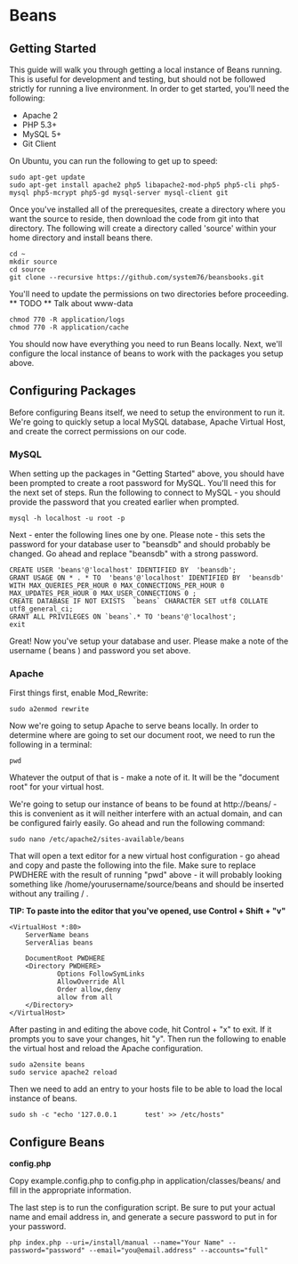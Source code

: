 # Beans

## Getting Started

This guide will walk you through getting a local instance of Beans running. 
This is useful for development and testing, but should not be followed strictly 
for running a live environment.  In order to get started, you'll need the 
following:  

  *  Apache 2
  *  PHP 5.3+
  *  MySQL 5+
  *  Git Client

On Ubuntu, you can run the following to get up to speed:  

    sudo apt-get update  
    sudo apt-get install apache2 php5 libapache2-mod-php5 php5-cli php5-mysql php5-mcrypt php5-gd mysql-server mysql-client git  
  
Once you've installed all of the prerequesites, create a directory where you 
want the source to reside, then download the code from git into that directory. 
The following will create a directory called 'source' within your home directory 
and install beans there.

    cd ~
    mkdir source
    cd source
    git clone --recursive https://github.com/system76/beansbooks.git

You'll need to update the permissions on two directories before proceeding.
** TODO ** Talk about www-data

    chmod 770 -R application/logs
    chmod 770 -R application/cache

You should now have everything you need to run Beans locally.  Next, we'll 
configure the local instance of beans to work with the packages you setup 
above.  

## Configuring Packages

Before configuring Beans itself, we need to setup the environment to run 
it. We're going to quickly setup a local MySQL database, Apache Virtual Host, 
and create the correct permissions on our code.

### MySQL

When setting up the packages in "Getting Started" above, you should have been 
prompted to create a root password for MySQL.  You'll need this for the next 
set of steps.  Run the following to connect to MySQL - you should provide the 
password that you created earlier when prompted.

    mysql -h localhost -u root -p

Next - enter the following lines one by one.  Please note - this sets the 
password for your database user to "beansdb" and should probably be changed. 
Go ahead and replace "beansdb" with a strong password.

    CREATE USER 'beans'@'localhost' IDENTIFIED BY  'beansdb';  
    GRANT USAGE ON * . * TO  'beans'@'localhost' IDENTIFIED BY  'beansdb' WITH MAX_QUERIES_PER_HOUR 0 MAX_CONNECTIONS_PER_HOUR 0 MAX_UPDATES_PER_HOUR 0 MAX_USER_CONNECTIONS 0 ;  
    CREATE DATABASE IF NOT EXISTS  `beans` CHARACTER SET utf8 COLLATE utf8_general_ci;
    GRANT ALL PRIVILEGES ON `beans`.* TO 'beans'@'localhost';
    exit  

Great!  Now you've setup your database and user.  Please make a note of the 
username ( beans ) and password you set above.  

### Apache

First things first, enable Mod_Rewrite:

    sudo a2enmod rewrite

Now we're going to setup Apache to serve beans locally.  In order to determine 
where are going to set our document root, we need to run the following in a 
terminal:  

    pwd

Whatever the output of that is - make a note of it.  It will be the "document 
root" for your virtual host.
  
We're going to setup our instance of beans to be found at http://beans/ - 
this is convenient as it will neither interfere with an actual domain, and 
can be configured fairly easily.  Go ahead and run the following command:  

    sudo nano /etc/apache2/sites-available/beans

That will open a text editor for a new virtual host configuration - go ahead and 
copy and paste the following into the file.  Make sure to replace PWDHERE with 
the result of running "pwd" above - it will probably looking something like 
/home/yourusername/source/beans and should be inserted without any trailing / .  

**TIP: To paste into the editor that you've opened, use Control + Shift + "v"**

    <VirtualHost *:80>
        ServerName beans 
        ServerAlias beans 

        DocumentRoot PWDHERE            
        <Directory PWDHERE>
                Options FollowSymLinks
                AllowOverride All
                Order allow,deny
                allow from all
        </Directory>
    </VirtualHost>

After pasting in and editing the above code, hit Control + "x" to exit. If it prompts you 
to save your changes, hit "y".  Then run the following to enable the virtual host and 
reload the Apache configuration.  

    sudo a2ensite beans
    sudo service apache2 reload
  
Then we need to add an entry to your hosts file to be able to load the local 
instance of beans.  

	sudo sh -c "echo '127.0.0.1       test' >> /etc/hosts"
  
## Configure Beans  

**config.php**  

Copy example.config.php to config.php in application/classes/beans/ and fill in the appropriate information.

The last step is to run the configuration script.  Be sure to put your actual name and 
email address in, and generate a secure password to put in for your password.

    php index.php --uri=/install/manual --name="Your Name" --password="password" --email="you@email.address" --accounts="full"


